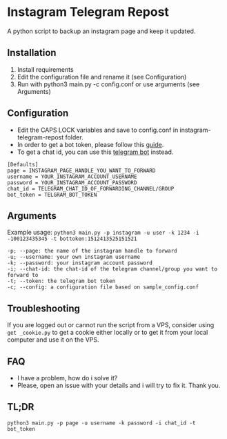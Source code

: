# Instagram Telegram Repost
A python script to backup an instagram page and keep it updated.

## Installation
1. Install requirements
2. Edit the configuration file and rename it (see Configuration)
3. Run with python3 main.py -c config.conf or use arguments (see Arguments)

## Configuration
- Edit the CAPS LOCK variables and save to config.conf in instagram-telegram-repost folder.
- In order to get a bot token, please follow this [guide](https://archive.is/p7SsD). 
- To get a chat id, you can use this [telegram bot](https://t.me/username_to_id_bot) instead.
```
[Defaults]
page = INSTAGRAM_PAGE_HANDLE_YOU_WANT_TO_FORWARD
username = YOUR_INSTAGRAM_ACCOUNT_USERNAME
password = YOUR_INSTAGRAM_ACCOUNT_PASSWORD
chat_id = TELEGRAM_CHAT_ID_OF_FORWARDING_CHANNEL/GROUP
bot_token = TELGRAM_BOT_TOKEN
```


## Arguments
Example usage: `python3 main.py -p instagram -u user -k 1234 -i -100123435345 -t bottoken:1512413525151521`

```
-p; --page: the name of the instagram handle to forward
-u; --username: your own instagram username
-k; --password: your instagram account password
-i; --chat-id: the chat-id of the telegram channel/group you want to forward to
-t; --token: the telegram bot token
-c; --config: a configuration file based on sample_config.conf
```
## Troubleshooting
If you are logged out or cannot run the script from a VPS, consider using `get
_cookie.py` to get a cookie either locally or to get it from your local computer and use it on the VPS.

## FAQ
- I have a problem, how do i solve it?
- Please, open an issue with your details and i will try to fix it. Thank you.

## TL;DR
`python3 main.py -p page -u username -k password -i chat_id -t bot_token`
